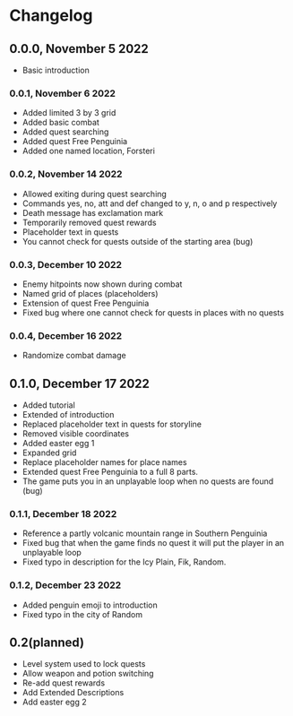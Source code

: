 # Changelog

## 0.0.0, November 5 2022

- Basic introduction

### 0.0.1, November 6 2022

- Added limited 3 by 3 grid
- Added basic combat
- Added quest searching
- Added quest Free Penguinia
- Added one named location, Forsteri

### 0.0.2, November 14 2022

- Allowed exiting during quest searching
- Commands yes, no, att and def changed to y, n, o and p respectively
- Death message has exclamation mark
- Temporarily removed quest rewards
- Placeholder text in quests
- You cannot check for quests outside of the starting area (bug)

### 0.0.3, December 10 2022

- Enemy hitpoints now shown during combat
- Named grid of places (placeholders)
- Extension of quest Free Penguinia
- Fixed bug where one cannot check for quests in places with no quests

### 0.0.4, December 16 2022

- Randomize combat damage

## 0.1.0, December 17 2022

- Added tutorial
- Extended of introduction
- Replaced placeholder text in quests for storyline
- Removed visible coordinates
- Added easter egg 1
- Expanded grid
- Replace placeholder names for place names
- Extended quest Free Penguinia to a full 8 parts.
- The game puts you in an unplayable loop when no quests are found (bug)

### 0.1.1, December 18 2022

- Reference a partly volcanic mountain range in Southern Penguinia
- Fixed bug that when the game finds no quest it will put the player in an unplayable loop
- Fixed typo in description for the Icy Plain, Fik, Random.

### 0.1.2, December 23 2022

- Added penguin emoji to introduction
- Fixed typo in the city of Random

## 0.2(planned)

- Level system used to lock quests
- Allow weapon and potion switching
- Re-add quest rewards
- Add Extended Descriptions
- Add easter egg 2
